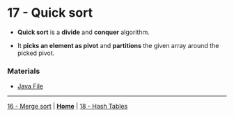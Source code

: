 # 17 - Quick sort

- **Quick sort** is a **divide** and **conquer** algorithm.

- It **picks an element as pivot** and **partitions** the given array around the picked pivot.


### Materials

* [Java File](./qsort.java)


---

[16 - Merge sort](../16-merge-sort/README.md) | **[Home](../README.md)** | [18 - Hash Tables](../18-hash-table/README.md)